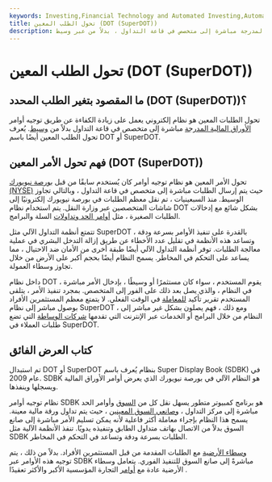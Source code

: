 ```yaml
---
keywords: Investing,Financial Technology and Automated Investing,Automated Investing,FinTech
title: تحول الطلب المعين (DOT (SuperDOT))
description: يقوم نظام تحويل الطلبات المعين بتوجيه أوامر الأوراق المالية المدرجة مباشرة إلى متخصص في قاعة التداول ، بدلاً من عبر وسيط.
---
```


# تحول الطلب المعين (DOT (SuperDOT))
## ما المقصود بتغير الطلب المحدد (DOT (SuperDOT))؟

تحول الطلبات المعين هو نظام إلكتروني يعمل على زيادة الكفاءة عن طريق توجيه أوامر [الأوراق المالية المدرجة](/security) مباشرة إلى متخصص في قاعة التداول بدلاً من [وسيط](/broker). يُعرف تحول الطلب المعين أيضًا باسم DOT أو SuperDOT.

## فهم تحول الأمر المعين (DOT (SuperDOT))

تحول الأمر المعين هو نظام توجيه أوامر كان يُستخدم سابقًا من قبل [بورصة نيويورك (NYSE)](/nyse) حيث يتم إرسال الطلبات مباشرة إلى متخصص في قاعة التداول ، وبالتالي تجاوز الوسيط. منذ السبعينيات ، تم نقل معظم الطلبات في بورصة نيويورك إلكترونيًا إلى شاشات المتخصصين عبر وزارة النقل. يتم استخدام نظام DOT بشكل شائع مع إدخالات الطلبات الصغيرة ، مثل [أوامر الحد وتداولات](/limitorder) السلة والبرامج.

تتمتع أنظمة التداول الآلي مثل SuperDOT بالقدرة على تنفيذ الأوامر بسرعة ودقة ، وتساعد هذه الأنظمة في تقليل عدد الأخطاء عن طريق إزالة التدخل البشري في عملية معالجة الطلبات. توفر أنظمة التداول الآلي أيضًا طبقة أخرى من الأمان ضد الاحتيال ، مما يساعد على التحكم في المخاطر. يسمح النظام أيضًا بحجم أكبر على الأرض من خلال تجاوز وسطاء العمولة.

داخل نظام DOT ، يقوم المستخدم ، سواء كان مستثمرًا أو وسيطًا ، بإدخال الأمر مباشرة في النظام ، والذي يصل بعد ذلك على الفور إلى المتخصص. بمجرد تنفيذ الأمر ، يتلقى المستخدم تقرير تأكيد [للمعاملة](/transaction) في الوقت الفعلي. لا يتمتع معظم المستثمرين الأفراد بوصول مباشر إلى نظام SuperDOT ، ومع ذلك ، فهم يصلون بشكل غير مباشر إلى النظام من خلال البرامج أو الخدمات عبر الإنترنت التي تقدمها [شركات الوساطة](/brokerage-company) التي تضع طلبات العملاء في SuperDOT.

## كتاب العرض الفائق

تم استبدال DOT أو SuperDOT بنظام يُعرف باسم Super Display Book (SDBK) في عام 2009. SDBK هو النظام الآلي في بورصة نيويورك الذي يعرض أوامر الأوراق المالية ويسجلها وينفذها.

نظام توجيه أوامر SDBK هو برنامج كمبيوتر متطور يسهل نقل كل من [السوق](/market) وأوامر الحد مباشرة إلى مركز التداول ، [وصانعي السوق المعينين](/marketmaker) ، حيث يتم تداول ورقة مالية معينة. يسمح هذا النظام بإجراء معاملة أكثر فاعلية لأنه يمكن تسليم الأمر مباشرة إلى صانع السوق بدلاً من الاتصال بهاتف متداول الطابق وتنفيذه يدويًا. تنفذ الأنظمة الآلية مثل SDBK الطلبات بسرعة ودقة وتساعد في التحكم في المخاطر.

[وسطاء الأرضية](/floorbroker) مع الطلبات المقدمة من قبل المستثمرين الأفراد. بدلاً من ذلك ، يتم توجيه هذه الأوامر عبر SDBK مباشرةً إلى صانع السوق للتنفيذ الفوري. يتعامل وسطاء الأرضية عادة مع [أوامر](/order) التجارة المؤسسية الأكبر والأكثر تعقيدًا .

